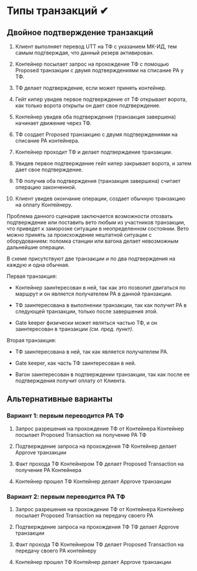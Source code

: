 # Типы транзакций ✔

## Двойное подтверждение транзакций

1. Клиент выполняет перевод UTT на ТФ с указанием МК-ИД, тем самым подтверждая, что данный резерв активирован.

2. Контейнер посылает запрос на прохождение ТФ с помощью Proposed  транзакции с двумя подтверждениями на списание РА у ТФ.

3. ТФ делает подтверждение, если может принять  контейнер.

4. Гейт кипер увидев первое подтверждение от ТФ открывает ворота, как только ворота открыты он дает свое подтверждение.

5. Контейнер увидев оба подтверждения (транзакция завершена) начинает движение через ТФ.

6. ТФ создает Proposed транзакцию с двумя подтверждениями на списание РА контейнера.

7. Контейнер проходит ТФ и делает подтверждение транзакции.

8. Увидев первое подтверждение гейт кипер закрывает ворота, и затем дает свое подтверждение.

9. ТФ получив оба подтверждения (транзакция завершена) считает операцию законченной.

10. Клиент увидев окончание операции, создает обычную транзакцию на оплату Контейнеру.

Проблема данного сценария заключается  возможности отозвать подтверждение или поставить вето любым из участников транзакции, что приведет к заморозке ситуации в неопределенном состоянии. Вето можно принять за происхождение нештатной ситуации с оборудованием: поломка станции или вагона делает невозможным дальнейшие операции.

В схеме присутствуют две транзакции и по два подтверждения на каждую и одна обычная.

Первая транзакция:

* Контейнер заинтересован в ней, так как это позволит двигаться по маршрут и он является получателем РА в данной транзакции.

* ТФ заинтересована в выполнении транзакции, так как получит РА в следующей транзакции, только после завершения этой.

* Gate keeper физически может являться частью ТФ, и он заинтересован в транзакции *(см. пред. пункт)*.

Вторая транзакция:

* ТФ заинтересована в ней, так как является получателем РА.

* Gate keeper, как часть ТФ заинтересован в ней.

* Вагон заинтересован в подтверждении транзакции, так как после ее подтверждения получит оплату от Клиента.

## Альтернативные варианты

### Вариант 1: первым переводится РА ТФ

1. Запрос разрешения на прохождение ТФ от Контейнера
Контейнер посылает Proposed Transaction на получение РА ТФ 

2. Подтверждение запроса на прохождения ТФ
Контейнер делает Approve транзакции

3. Факт прохода ТФ Контейнером
ТФ делает Proposed Transaction на получение РА Контейнера

4. Контейнер прошел ТФ
Контейнер делает Approve транзакции

### Вариант 2: первым переводится РА ТФ

1. Запрос разрешения на прохождение ТФ от Контейнера
Контейнер посылает Proposed Transaction на передачу своего РА 

2. Подтверждение запроса на прохождения ТФ
ТФ делает Approve транзакции

3. Факт прохода ТФ Контейнером
ТФ делает Proposed Transaction на передачу своего РА контейнеру

4. Контейнер прошел ТФ
Контейнер делает Approve транзакции
